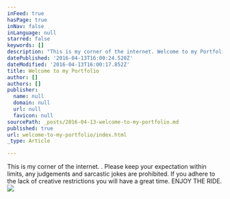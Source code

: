 ```yaml
---
inFeed: true
hasPage: true
inNav: false
inLanguage: null
starred: false
keywords: []
description: "This is my corner of the internet. Welcome to my Portfolio. Please keep your expectation within limits, any \_judgements and sarcastic jokes are prohibited. If you adhere to the lack of creative restrictions you will have a great time. ENJOY THE RIDE. \_"
datePublished: '2016-04-13T16:00:24.520Z'
dateModified: '2016-04-13T16:00:17.852Z'
title: Welcome to my Portfolio
author: []
authors: []
publisher:
  name: null
  domain: null
  url: null
  favicon: null
sourcePath: _posts/2016-04-13-welcome-to-my-portfolio.md
published: true
url: welcome-to-my-portfolio/index.html
_type: Article

---
```

This is my corner of the internet. . Please keep your expectation within limits, any  judgements and sarcastic jokes are prohibited. If you adhere to the lack of creative restrictions you will have a great time. ENJOY THE RIDE.  ![](https://the-grid-user-content.s3-us-west-2.amazonaws.com/aeda9305-e7d7-41ca-bc3a-fd0a3d8b337b.jpg)